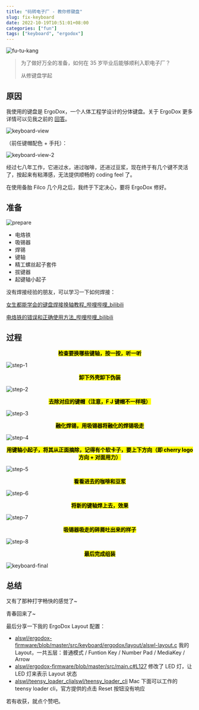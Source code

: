 ```yaml
---
title: "码转电子厂 - 教你修键盘"
slug: fix-keyboard
date: 2022-10-19T10:51:01+08:00
categories: ["fun"]
tags: ["keyboard", "ergodox"]
---
```


![fu-tu-kang](../../static/images/202210/fu-tu-kang.png)

> 为了做好万全的准备，如何在 35 岁毕业后能够顺利入职电子厂？
>
> 从修键盘学起

## 原因

我使用的键盘是 ErgoDox，一个人体工程学设计的分体键盘。关于 ErgoDox 更多详情可以见我之前的 [回答](https://www.zhihu.com/question/52088337/answer/141073759)。

![keyboard-view](../../static/images/202210/keyboard-view.png)

（前任键帽配色 + 手托）：

![keyboard-view-2](../../static/images/202210/keyboard-view-2.png)

经过七八年工作，它进过水，进过咖啡，还进过豆浆，现在终于有几个键不灵活了，按起来有粘滞感，无法提供顺畅的 coding feel 了。

在使用备胎 Filco 几个月之后，我终于下定决心，要将 ErgoDox 修好。

## 准备

![prepare](../../static/images/202210/prepare.png)

- 电烙铁
- 吸锡器
- 焊锡
- 键轴
- 精工螺丝起子套件
- 拔键器
- 起键轴小起子

没有焊接经验的朋友，可以学习一下如何焊接：

[女生都能学会的键盘焊接换轴教程\_哔哩哔哩\_bilibili](https://www.bilibili.com/video/BV1xt4y157LM/)

[电烙铁的错误和正确使用方法\_哔哩哔哩\_bilibili](https://www.bilibili.com/video/BV1Ui4y177kk/)

## 过程

<center><mark><b>检查要换哪些键轴，按一按，听一听</b></mark></center>

![step-1](../../static/images/202210/step-1.png)

<center><mark><b>卸下外壳卸下伪装</b></mark></center>

![step-2](../../static/images/202210/step-2.png)

<center><mark><b>去除对应的键帽（注意，F J 键帽不一样哦）</b></mark></center>

![step-3](../../static/images/202210/step-3.png)

<center><mark><b>融化焊锡，用吸锡器将融化的焊锡吸走</b></mark></center>

![step-4](../../static/images/202210/step-4.png)

<center><mark><b>用键轴小起子，将其从正面摘除，记得有个软卡子，要上下方向（即 cherry logo 方向 + 对面用力）</b></mark></center>

![step-5](../../static/images/202210/step-5.png)

<center><mark><b>看看进去的咖啡和豆浆</b></mark></center>

![step-6](../../static/images/202210/step-6.png)

<center><mark><b>将新的键轴焊上去，效果</b></mark></center>

![step-7](../../static/images/202210/step-7.png)

<center><mark><b>吸锡器吸走的碎屑吐出来的样子</b></mark></center>

![step-8](../../static/images/202210/step-8.png)

<center><mark><b>最后完成组装</b></mark></center>

![keyboard-final](../../static/images/202210/keyboard-final.png)

## 总结

又有了那种打字畅快的感觉了~

青春回来了~

最后分享一下我的 ErgoDox Layout 配置：

- [alswl/ergodox-firmware/blob/master/src/keyboard/ergodox/layout/alswl-layout.c](https://link.zhihu.com/?target=https%3A//github.com/alswl/ergodox-firmware/blob/master/src/keyboard/ergodox/layout/alswl-layout.c) 我的 Layout，一共五层：普通模式 / Funtion Key / Number Pad / MediaKey / Arrow
- [alswl/ergodox-firmware/blob/master/src/main.c#L127](https://link.zhihu.com/?target=https%3A//github.com/alswl/ergodox-firmware/blob/master/src/main.c%23L127) 修改了 LED 灯，让 LED 灯来表示 Layout 状态
- [alswl/teensy_loader_cli](https://link.zhihu.com/?target=https%3A//github.com/alswl/teensy_loader_cli)[alswl/teensy_loader_cli](https://link.zhihu.com/?target=https%3A//github.com/alswl/teensy_loader_cli) Mac 下面可以工作的 teensy loader cli，官方提供的点击 Reset 按钮没有响应

若有收获，就点个赞吧。
